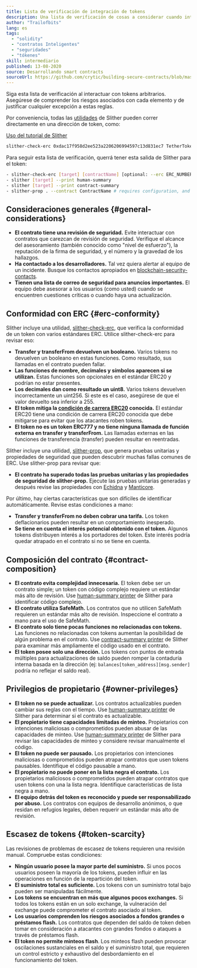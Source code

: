 ```yaml
---
title: Lista de verificación de integración de tokens
description: Una lista de verificación de cosas a considerar cuando interactuamos con tokens
author: "Trailofbits"
lang: es
tags:
  - "solidity"
  - "contratos Inteligentes"
  - "seguridades"
  - "tókenes"
skill: intermediario
published: 13-08-2020
source: Desarrollando smart contracts
sourceUrl: https://github.com/crytic/building-secure-contracts/blob/master/development-guidelines/token_integration.md
---
```


Siga esta lista de verificación al interactuar con tokens arbitrarios. Asegúrese de comprender los riesgos asociados con cada elemento y de justificar cualquier excepción a estas reglas.

Por conveniencia, todas las [utilidades](https://github.com/crytic/slither#tools) de Slither pueden correr directamente en una dirección de token, como:

[Uso del tutorial de Slither](/developers/tutorials/how-to-use-slither-to-find-smart-contract-bugs/)

```bash
slither-check-erc 0xdac17f958d2ee523a2206206994597c13d831ec7 TetherToken
```

Para seguir esta lista de verificación, querrá tener esta salida de Slither para el token:

```bash
- slither-check-erc [target] [contractName] [optional: --erc ERC_NUMBER]
- slither [target] --print human-summary
- slither [target] --print contract-summary
- slither-prop . --contract ContractName # requires configuration, and use of Echidna and Manticore
```

## Consideraciones generales {#general-considerations}

- **El contrato tiene una revisión de seguridad.** Evite interactuar con contratos que carezcan de revisión de seguridad. Verifique el alcance del asesoramiento (también conocido como "nivel de esfuerzo"), la reputación de la firma de seguridad, y el número y la gravedad de los hallazgos.
- **Ha contactado a los desarrolladores.** Tal vez quiera alertar al equipo de un incidente. Busque los contactos apropiados en [blockchain-security-contacts](https://github.com/crytic/blockchain-security-contacts).
- **Tienen una lista de correo de seguridad para anuncios importantes.** El equipo debe asesorar a los usuarios (como usted) cuando se encuentren cuestiones críticas o cuando haya una actualización.

## Conformidad con ERC {#erc-conformity}

Slither incluye una utilidad, [slither-check-erc](https://github.com/crytic/slither/wiki/ERC-Conformance), que verifica la conformidad de un token con varios estándares ERC. Utilice slither-check-erc para revisar eso:

- **Transfer y transferFrom devuelven un booleano.** Varios tokens no devuelven un booleano en estas funciones. Como resultado, sus llamadas en el contrato pueden fallar.
- **Las funciones de nombre, decimales y símbolos aparecen si se utilizan.** Estas funciones son opcionales en el estándar ERC20 y podrían no estar presentes.
- **Los decimales dan como resultado un uint8.** Varios tokens devuelven incorrectamente un uint256. Si este es el caso, asegúrese de que el valor devuelto sea inferior a 255.
- **El token mitiga la [condición de carrera ERC20](https://github.com/ethereum/EIPs/issues/20#issuecomment-263524729) conocida.** El estándar ERC20 tiene una condición de carrera ERC20 conocida que debe mitigarse para evitar que los atacantes roben tokens.
- **El token no es un token ERC777 y no tiene ninguna llamada de función externa en transfer y transferFrom.** Las llamadas externas en las funciones de transferencia (transfer) pueden resultar en reentradas.

Slither incluye una utilidad, [slither-prop](https://github.com/crytic/slither/wiki/Property-generation), que genera pruebas unitarias y propiedades de seguridad que pueden descubrir muchas fallas comunes de ERC. Use slither-prop para revisar que:

- **El contrato ha superado todas las pruebas unitarias y las propiedades de seguridad de slither-prop.** Ejecute las pruebas unitarias generadas y después revise las propiedades con [Echidna](https://github.com/crytic/echidna) y [Manticore](https://manticore.readthedocs.io/en/latest/verifier.html).

Por último, hay ciertas características que son difíciles de identificar automáticamente. Revise estas condiciones a mano:

- **Transfer y transferFrom no deben cobrar una tarifa.** Los token deflacionarios pueden resultar en un comportamiento inesperado.
- **Se tiene en cuenta el interés potencial obtenido con el token.** Algunos tokens distribuyen interés a los portadores del token. Este interés podría quedar atrapado en el contrato si no se tiene en cuenta.

## Composición del contrato {#contract-composition}

- **El contrato evita complejidad innecesaria.** El token debe ser un contrato simple; un token con código complejo requiere un estándar más alto de revisión. Use [human-summary printer](https://github.com/crytic/slither/wiki/Printer-documentation#human-summary) de Slither para identificar código complejo.
- **El contrato utiliza SafeMath.** Los contratos que no utilicen SafeMath requieren un estándar más alto de revisión. Inspeccione el contrato a mano para el uso de SafeMath.
- **El contrato solo tiene pocas funciones no relacionadas con tokens.** Las funciones no relacionadas con tokens aumentan la posibilidad de algún problema en el contrato. Use [contract-summary printer](https://github.com/crytic/slither/wiki/Printer-documentation#contract-summary) de Slither para examinar más ampliamente el código usado en el contrato.
- **El token posee solo una dirección.** Los tokens con puntos de entrada múltiples para actualizaciones de saldo pueden romper la contaduría interna basada en la dirección (ej: `balances[token_address][msg.sender]` podría no reflejar el saldo real).

## Privilegios de propietario {#owner-privileges}

- **El token no se puede actualizar.** Los contratos actualizables pueden cambiar sus reglas con el tiempo. Use [human-summary printer](https://github.com/crytic/slither/wiki/Printer-documentation#contract-summary) de Slither para determinar si el contrato es actualizable.
- **El propietario tiene capacidades limitadas de minteo.** Propietarios con intenciones maliciosas o comprometidos pueden abusar de las capacidades de minteo. Use [human-summary printer](https://github.com/crytic/slither/wiki/Printer-documentation#contract-summary) de Slither para revisar las capacidades de minteo y considere revisar manualmente el código.
- **El token no puede ser pausado.** Los propietarios con intenciones maliciosas o comprometidos pueden atrapar contratos que usen tokens pausables. Identifique el código pausable a mano.
- **El propietario no puede poner en la lista negra el contrato.** Los propietarios maliciosos o comprometidos pueden atrapar contratos que usen tokens con una la lista negra. Identifique características de lista negra a mano.
- **El equipo detrás del token es reconocido y puede ser responsabilizado por abuso.** Los contratos con equipos de desarrollo anónimos, o que residan en refugios legales, deben requerir un estándar más alto de revisión.

## Escasez de tokens {#token-scarcity}

Las revisiones de problemas de escasez de tokens requieren una revisión manual. Compruebe estas condiciones:

- **Ningún usuario posee la mayor parte del suministro.** Si unos pocos usuarios poseen la mayoría de los tokens, pueden influir en las operaciones en función de la repartición del token.
- **El suministro total es suficiente.** Los tokens con un suministro total bajo pueden ser manipuladas fácilmente.
- **Los tokens se encuentran en más que algunos pocos exchanges.** Si todos los tokens están en un solo exchange, la vulneración del exchange puede comprometer el contrato asociado al token.
- **Los usuarios comprenden los riesgos asociados a fondos grandes o préstamos flash.** Los contratos que dependen del saldo de token deben tomar en consideración a atacantes con grandes fondos o ataques a través de préstamos flash.
- **El token no permite minteos flash**. Los minteos flash pueden provocar oscilaciones sustanciales en el saldo y el suministro total, que requieren un control estricto y exhaustivo del desbordamiento en el funcionamiento del token.
